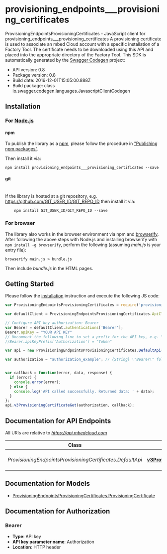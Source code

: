 # provisioning_endpoints___provisioning_certificates

ProvisioningEndpointsProvisioningCertificates - JavaScript client for provisioning_endpoints___provisioning_certificates
A provisioning certificate is used to associate an mbed Cloud account with a specific installation of a Factory Tool. The certificate needs to be downloaded using this API and placed into the appropriate directory of the Factory Tool. 
This SDK is automatically generated by the [Swagger Codegen](https://github.com/swagger-api/swagger-codegen) project:

- API version: 0.8
- Package version: 0.8
- Build date: 2016-12-01T15:05:00.888Z
- Build package: class io.swagger.codegen.languages.JavascriptClientCodegen

## Installation

### For [Node.js](https://nodejs.org/)

#### npm

To publish the library as a [npm](https://www.npmjs.com/),
please follow the procedure in ["Publishing npm packages"](https://docs.npmjs.com/getting-started/publishing-npm-packages).

Then install it via:

```shell
npm install provisioning_endpoints___provisioning_certificates --save
```

#### git
#
If the library is hosted at a git repository, e.g.
https://github.com/GIT_USER_ID/GIT_REPO_ID
then install it via:

```shell
    npm install GIT_USER_ID/GIT_REPO_ID --save
```

### For browser

The library also works in the browser environment via npm and [browserify](http://browserify.org/). After following
the above steps with Node.js and installing browserify with `npm install -g browserify`,
perform the following (assuming *main.js* is your entry file):

```shell
browserify main.js > bundle.js
```

Then include *bundle.js* in the HTML pages.

## Getting Started

Please follow the [installation](#installation) instruction and execute the following JS code:

```javascript
var ProvisioningEndpointsProvisioningCertificates = require('provisioning_endpoints___provisioning_certificates');

var defaultClient = ProvisioningEndpointsProvisioningCertificates.ApiClient.instance;

// Configure API key authorization: Bearer
var Bearer = defaultClient.authentications['Bearer'];
Bearer.apiKey = "YOUR API KEY"
// Uncomment the following line to set a prefix for the API key, e.g. "Token" (defaults to null)
//Bearer.apiKeyPrefix['Authorization'] = "Token"

var api = new ProvisioningEndpointsProvisioningCertificates.DefaultApi()

var authorization = "authorization_example"; // {String} \"Bearer\" followed by the reference token or API key.


var callback = function(error, data, response) {
  if (error) {
    console.error(error);
  } else {
    console.log('API called successfully. Returned data: ' + data);
  }
};
api.v3ProvisioningCertificateGet(authorization, callback);

```

## Documentation for API Endpoints

All URIs are relative to *https://api.mbedcloud.com*

Class | Method | HTTP request | Description
------------ | ------------- | ------------- | -------------
*ProvisioningEndpointsProvisioningCertificates.DefaultApi* | [**v3ProvisioningCertificateGet**](docs/DefaultApi.md#v3ProvisioningCertificateGet) | **GET** /v3/provisioning-certificate | 


## Documentation for Models

 - [ProvisioningEndpointsProvisioningCertificates.ProvisioningCertificate](docs/ProvisioningCertificate.md)


## Documentation for Authorization


### Bearer

- **Type**: API key
- **API key parameter name**: Authorization
- **Location**: HTTP header

